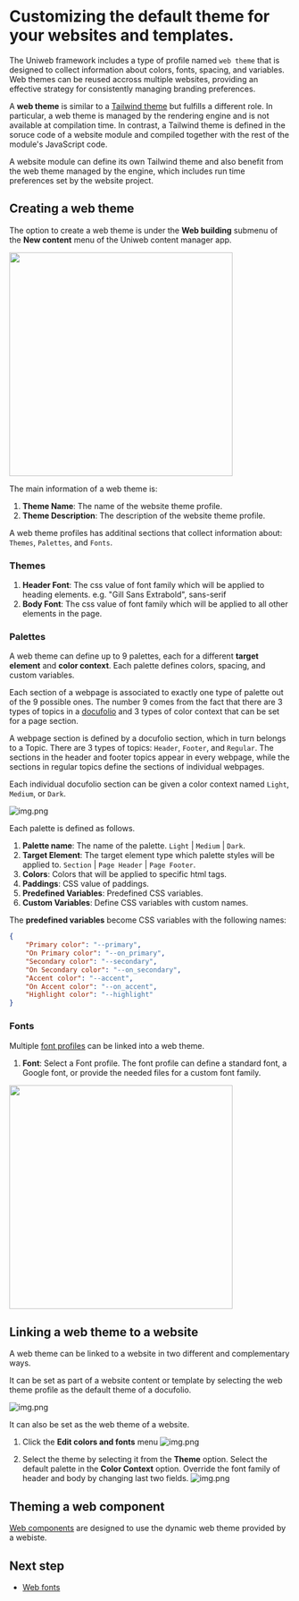 # Customizing the default theme for your websites and templates.

The Uniweb framework includes a type of profile named `web theme` that is designed to collect information about colors, fonts, spacing, and variables. Web themes can be reused accross multiple websites, providing an effective strategy for consistently managing branding preferences.

A **web theme** is similar to a [Tailwind theme](https://tailwindcss.com/docs/theme) but fulfills a different role. In particular, a web theme is managed by the rendering engine and is not available at compilation time. In contrast, a Tailwind theme is defined in the soruce code of a website module and compiled together with the rest of the module's JavaScript code. 

A website module can define its own Tailwind theme and also benefit from the web theme managed by the engine, which includes run time preferences set by the website project.

## Creating a web theme

The option to create a web theme is under the **Web building** submenu of the **New content** menu of the Uniweb content manager app.

 <img src="assets/webtheme.png" width="400"/> 

The main information of a web theme is:

1. **Theme Name**: The name of the website theme profile.
1. **Theme Description**: The description of the website theme profile.

A web theme profiles has additinal sections that collect information about: `Themes`, `Palettes`, and `Fonts`.

### Themes

1. **Header Font**: The css value of font family which will be applied to heading elements. e.g. "Gill Sans Extrabold", sans-serif
1. **Body Font**: The css value of font family which will be applied to all other elements in the page.

### Palettes

A web theme can define up to 9 palettes, each for a different **target element** and **color context**. Each palette defines colors, spacing, and custom variables. 

Each section of a webpage is associated to exactly one type of palette out of the 9 possible ones. The number 9 comes from the fact that there are 3 types of topics in a [docufolio](docufolio.md) and 3 types of color context that can be set for a page section.

A webpage section is defined by a docufolio section, which in turn belongs to a Topic. There are 3 types of topics: `Header`, `Footer`, and `Regular`. The sections in the header and footer topics appear in every webpage, while the sections in regular topics define the sections of individual webpages.

Each individual docufolio section can be given a color context named `Light`, `Medium`, or `Dark`.

![img.png](./assets/select_color_context.png)

Each palette is defined as follows.

1. **Palette name**: The name of the palette. `Light` | `Medium` | `Dark`.
1. **Target Element**: The target element type which palette styles will be applied to. `Section` | `Page Header` | `Page Footer`.
1. **Colors**: Colors that will be applied to specific html tags.
1. **Paddings**: CSS value of paddings.
1. **Predefined Variables**: Predefined CSS variables. 
6. **Custom Variables**: Define CSS variables with custom names.

The **predefined variables** become CSS variables with the following names:

```json
{
    "Primary color": "--primary",
    "On Primary color": "--on_primary",
    "Secondary color": "--secondary",
    "On Secondary color": "--on_secondary",
    "Accent color": "--accent",
    "On Accent color": "--on_accent",
    "Highlight color": "--highlight"
}
```

### Fonts

Multiple [font profiles](webfonts.md) can be linked into a web theme.

1. **Font**: Select a Font profile. The font profile can define a standard font, a Google font, or provide the needed files for a custom font family.

<img src="assets/font_selector.png" width="400"/> 

## Linking a web theme to a website

A web theme can be linked to a website in two different and complementary ways.

It can be set as part of a website content or template by selecting the web theme profile as the default theme of a docufolio.

   ![img.png](./assets/default_theme.png)

It can also be set as the web theme of a website.

1. Click the **Edit colors and fonts** menu
       ![img.png](./assets/edit_theme.png)

2. Select the theme by selecting it from the **Theme** option. Select the default palette in the **Color Context** option. Override the font family of header and body by changing last two fields.
       ![img.png](./assets/select_theme.png)


## Theming a web component

[Web components](components.md#theming-a-web-component) are designed to use the dynamic web theme provided by a webiste.

## Next step

- [Web fonts](webfonts.md)